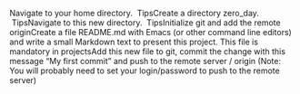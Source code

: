 Navigate to your home directory.
 TipsCreate a directory zero_day.
 TipsNavigate to this new directory.
 TipsInitialize git and add the remote originCreate a file README.md with Emacs (or other command line editors) and write a small Markdown text to present this project. This file is mandatory in projectsAdd this new file to git, commit the change with this message “My first commit” and push to the remote server / origin (Note: You will probably need to set your login/password to push to the remote server)
